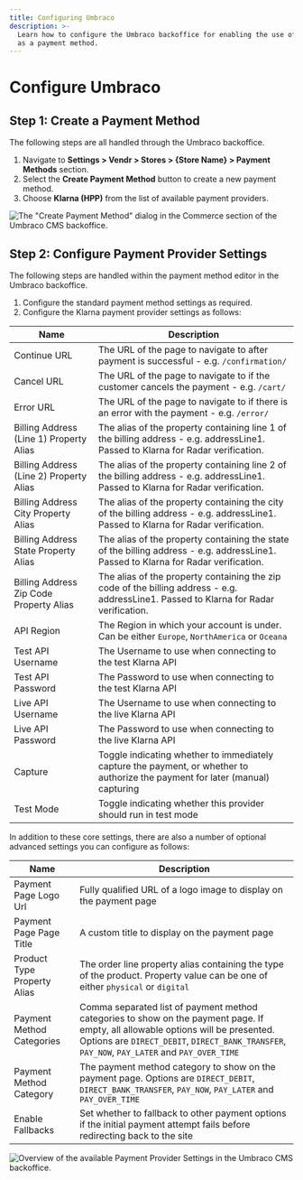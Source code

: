 ```yaml
---
title: Configuring Umbraco
description: >-
  Learn how to configure the Umbraco backoffice for enabling the use of Klarna
  as a payment method.
---
```


# Configure Umbraco

## Step 1: Create a Payment Method

The following steps are all handled through the Umbraco backoffice.

1. Navigate to **Settings > Vendr > Stores > {Store Name} > Payment Methods** section.
2. Select the **Create Payment Method** button to create a new payment method.
3. Choose **Klarna (HPP)** from the list of available payment providers.

![The "Create Payment Method" dialog in the Commerce section of the Umbraco CMS backoffice.](../media/klarna/umbraco\_create\_payment\_method.png)

## Step 2: Configure Payment Provider Settings

The following steps are handled within the payment method editor in the Umbraco backoffice.

1. Configure the standard payment method settings as required.
2. Configure the Klarna payment provider settings as follows:

| Name                                    | Description                                                                                                                            |
| --------------------------------------- | -------------------------------------------------------------------------------------------------------------------------------------- |
| Continue URL                            | The URL of the page to navigate to after payment is successful - e.g. `/confirmation/`                                                 |
| Cancel URL                              | The URL of the page to navigate to if the customer cancels the payment - e.g. `/cart/`                                                 |
| Error URL                               | The URL of the page to navigate to if there is an error with the payment - e.g. `/error/`                                              |
| Billing Address (Line 1) Property Alias | The alias of the property containing line 1 of the billing address - e.g. addressLine1. Passed to Klarna for Radar verification.       |
| Billing Address (Line 2) Property Alias | The alias of the property containing line 2 of the billing address - e.g. addressLine1. Passed to Klarna for Radar verification.       |
| Billing Address City Property Alias     | The alias of the property containing the city of the billing address - e.g. addressLine1. Passed to Klarna for Radar verification.     |
| Billing Address State Property Alias    | The alias of the property containing the state of the billing address - e.g. addressLine1. Passed to Klarna for Radar verification.    |
| Billing Address Zip Code Property Alias | The alias of the property containing the zip code of the billing address - e.g. addressLine1. Passed to Klarna for Radar verification. |
| API Region                              | The Region in which your account is under. Can be either `Europe`, `NorthAmerica` or `Oceana`                                          |
| Test API Username                       | The Username to use when connecting to the test Klarna API                                                                             |
| Test API Password                       | The Password to use when connecting to the test Klarna API                                                                             |
| Live API Username                       | The Username to use when connecting to the live Klarna API                                                                             |
| Live API Password                       | The Password to use when connecting to the live Klarna API                                                                             |
| Capture                                 | Toggle indicating whether to immediately capture the payment, or whether to authorize the payment for later (manual) capturing         |
| Test Mode                               | Toggle indicating whether this provider should run in test mode                                                                        |

In addition to these core settings, there are also a number of optional advanced settings you can configure as follows:

| Name                        | Description                                                                                                                                                                                                                      |
| --------------------------- | -------------------------------------------------------------------------------------------------------------------------------------------------------------------------------------------------------------------------------- |
| Payment Page Logo Url       | Fully qualified URL of a logo image to display on the payment page                                                                                                                                                               |
| Payment Page Page Title     | A custom title to display on the payment page                                                                                                                                                                                    |
| Product Type Property Alias | The order line property alias containing the type of the product. Property value can be one of either `physical` or `digital`                                                                                                    |
| Payment Method Categories   | Comma separated list of payment method categories to show on the payment page. If empty, all allowable options will be presented. Options are `DIRECT_DEBIT`, `DIRECT_BANK_TRANSFER`, `PAY_NOW`, `PAY_LATER` and `PAY_OVER_TIME` |
| Payment Method Category     | The payment method category to show on the payment page. Options are `DIRECT_DEBIT`, `DIRECT_BANK_TRANSFER`, `PAY_NOW`, `PAY_LATER` and `PAY_OVER_TIME`                                                                          |
| Enable Fallbacks            | Set whether to fallback to other payment options if the initial payment attempt fails before redirecting back to the site                                                                                                        |

![Overview of the available  Payment Provider Settings in the Umbraco CMS backoffice.](../media/klarna/umbraco\_configure\_provider\_settings.png)
